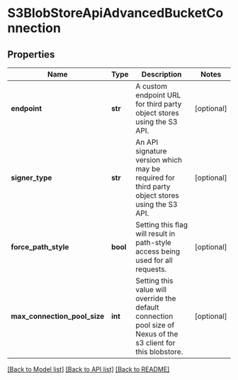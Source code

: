 # S3BlobStoreApiAdvancedBucketConnection

## Properties
Name | Type | Description | Notes
------------ | ------------- | ------------- | -------------
**endpoint** | **str** | A custom endpoint URL for third party object stores using the S3 API. | [optional] 
**signer_type** | **str** | An API signature version which may be required for third party object stores using the S3 API. | [optional] 
**force_path_style** | **bool** | Setting this flag will result in path-style access being used for all requests. | [optional] 
**max_connection_pool_size** | **int** | Setting this value will override the default connection pool size of Nexus of the s3 client for this blobstore. | [optional] 

[[Back to Model list]](../README.md#documentation-for-models) [[Back to API list]](../README.md#documentation-for-api-endpoints) [[Back to README]](../README.md)

